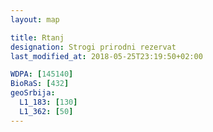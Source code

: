 ```yaml
---
layout: map

title: Rtanj
designation: Strogi prirodni rezervat
last_modified_at: 2018-05-25T23:19:50+02:00

WDPA: [145140]
BioRaS: [432]
geoSrbija:
  L1_183: [130]
  L1_362: [50]
---
```


